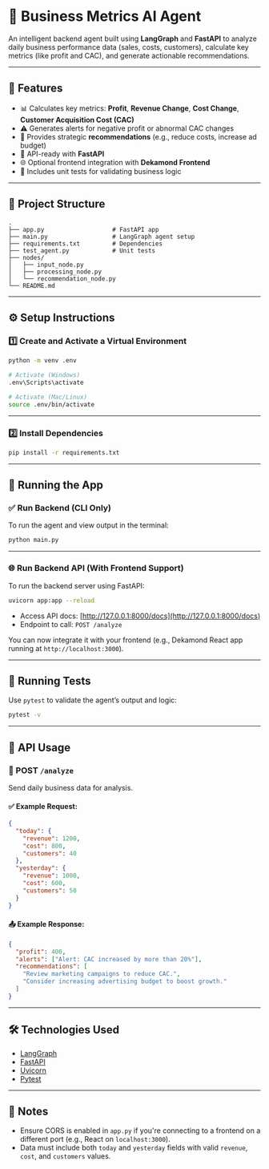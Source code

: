 # 🧠 Business Metrics AI Agent

An intelligent backend agent built using **LangGraph** and **FastAPI** to analyze daily business performance data (sales, costs, customers), calculate key metrics (like profit and CAC), and generate actionable recommendations.

---

## 🚀 Features

- 📊 Calculates key metrics: **Profit**, **Revenue Change**, **Cost Change**, **Customer Acquisition Cost (CAC)**
- ⚠️ Generates alerts for negative profit or abnormal CAC changes
- 🧠 Provides strategic **recommendations** (e.g., reduce costs, increase ad budget)
- 🔗 API-ready with **FastAPI**
- 🌐 Optional frontend integration with **Dekamond Frontend**
- 🧪 Includes unit tests for validating business logic

---

## 📁 Project Structure

```
.
├── app.py                   # FastAPI app
├── main.py                  # LangGraph agent setup
├── requirements.txt         # Dependencies
├── test_agent.py            # Unit tests
├── nodes/
│   ├── input_node.py
│   ├── processing_node.py
│   └── recommendation_node.py
└── README.md
```

---

## ⚙️ Setup Instructions

### 1️⃣ Create and Activate a Virtual Environment

```bash
python -m venv .env

# Activate (Windows)
.env\Scripts\activate

# Activate (Mac/Linux)
source .env/bin/activate
```

---

### 2️⃣ Install Dependencies

```bash
pip install -r requirements.txt
```

---

## 🧪 Running the App

### ✅ Run Backend (CLI Only)

To run the agent and view output in the terminal:

```bash
python main.py
```

---

### 🌐 Run Backend API (With Frontend Support)

To run the backend server using FastAPI:

```bash
uvicorn app:app --reload
```

- Access API docs: [http://127.0.0.1:8000/docs](http://127.0.0.1:8000/docs)
- Endpoint to call: `POST /analyze`

You can now integrate it with your frontend (e.g., Dekamond React app running at `http://localhost:3000`).

---

## 🔬 Running Tests

Use `pytest` to validate the agent’s output and logic:

```bash
pytest -v
```

---

## 🧠 API Usage

### 🔗 POST `/analyze`

Send daily business data for analysis.

#### ✅ Example Request:

```json
{
  "today": {
    "revenue": 1200,
    "cost": 800,
    "customers": 40
  },
  "yesterday": {
    "revenue": 1000,
    "cost": 600,
    "customers": 50
  }
}
```

#### 📤 Example Response:

```json
{
  "profit": 400,
  "alerts": ["Alert: CAC increased by more than 20%"],
  "recommendations": [
    "Review marketing campaigns to reduce CAC.",
    "Consider increasing advertising budget to boost growth."
  ]
}
```

---

## 🛠 Technologies Used

- [LangGraph](https://github.com/langchain-ai/langgraph)
- [FastAPI](https://fastapi.tiangolo.com/)
- [Uvicorn](https://www.uvicorn.org/)
- [Pytest](https://docs.pytest.org/)

---

## 📌 Notes

- Ensure CORS is enabled in `app.py` if you're connecting to a frontend on a different port (e.g., React on `localhost:3000`).
- Data must include both `today` and `yesterday` fields with valid `revenue`, `cost`, and `customers` values.


